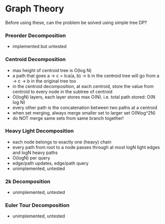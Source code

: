 # Graph Theory

Before using these, can the problem be solved using simple tree DP?

### Preorder Decomposition
- implemented but untested

### Centroid Decomposition
- max height of centroid tree is O(log N)
- a path that goes a -> c = lca(a, b) -> b in the centroid tree will go from a -> c -> b in the original tree too
- in the centroid decomposition, at each centroid, store the value from centroid to every node in the subtree of centroid
- O(logN) layers, each layer stores max O(N). i.e. total path stored: O(N log N)
- every other path is the concatenation between two paths at a centroid 
- when set merging, always merge smaller set to larger set O(Nlog^2N)
- do NOT merge same sets from same branch together!

### Heavy Light Decomposition
- each node belongs to exactly one (heavy) chain
- every path from root to a node passes through at most logN light edges and logN heavy paths
- O(logN) per query
- edge/path updates, edge/path query
- unimplemented, untested

### 2k Decomposition
- unimplemented, untested

### Euler Tour Decomposition
- unimplemented, untested
